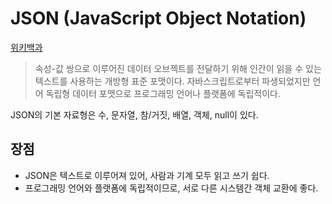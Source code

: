 # JSON (JavaScript Object Notation)
[위키백과](https://ko.wikipedia.org/wiki/JSON)
>속성-값 쌍으로 이루어진 데이터 오브젝트를 전달하기 위해 인간이 읽을 수 있는 텍스트를 사용하는 개방형 표준 포맷이다.
자바스크립트로부터 파생되었지만 언어 독립형 데이터 포맷으로 프로그래밍 언어나 플랫폼에 독립적이다.

JSON의 기본 자료형은 수, 문자열, 참/거짓, 배열, 객체, null이 있다.

## 장점
* JSON은 텍스트로 이루어져 있어, 사람과 기계 모두 읽고 쓰기 쉽다.
* 프로그래밍 언어와 플랫폼에 독립적이므로, 서로 다른 시스템간 객체 교환에 좋다.
